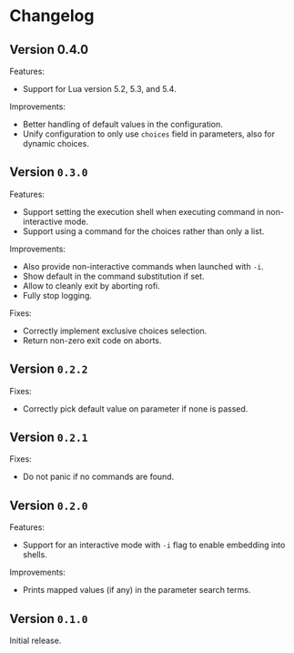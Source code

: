 # Changelog

## Version 0.4.0

Features:

- Support for Lua version 5.2, 5.3, and 5.4.

Improvements:

- Better handling of default values in the configuration.
- Unify configuration to only use `choices` field in parameters, also for dynamic choices.

## Version `0.3.0`

Features:

- Support setting the execution shell when executing command in non-interactive mode.
- Support using a command for the choices rather than only a list.

Improvements:

- Also provide non-interactive commands when launched with `-i`.
- Show default in the command substitution if set.
- Allow to cleanly exit by aborting rofi.
- Fully stop logging.

Fixes:

- Correctly implement exclusive choices selection.
- Return non-zero exit code on aborts.

## Version `0.2.2`

Fixes:

- Correctly pick default value on parameter if none is passed.

## Version `0.2.1`

Fixes:

- Do not panic if no commands are found.

## Version `0.2.0`

Features:

- Support for an interactive mode with `-i` flag to enable embedding into shells.

Improvements:

- Prints mapped values (if any) in the parameter search terms.

## Version `0.1.0`

Initial release.
